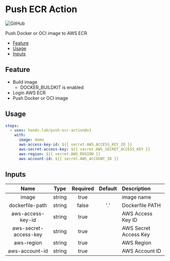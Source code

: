 # Push ECR Action

![GitHub](https://img.shields.io/github/license/hands-lab/push-ecr-action)

Push Docker or OCI image to AWS ECR

<!-- TOC depthFrom:2 -->

- [Feature](#feature)
- [Usage](#usage)
- [Inputs](#inputs)

<!-- /TOC -->

## Feature

- Build image
  - DOCKER_BUILDKIT is enabled
- Login AWS ECR
- Push Docker or OCI image

## Usage

```yaml
steps:
  - uses: hands-lab/push-ecr-action@v1
    with:
      image: demo
      aws-access-key-id: ${{ secret.AWS_ACCESS_KEY_ID }}
      aws-secret-access-key: ${{ secret.AWS_SECRET_ACCESS_KEY }}
      aws-region: ${{ secret.AWS_REGION }}
      aws-account-id: ${{ secret.AWS_ACCOUNT_ID }}
```

## Inputs

|Name|Type|Required|Default|Description|
|:--:|:--:|:--:|:--:|:--|
|image|string|true||image name|
|dockerfile-path|string|false|'.'|Dockerfile PATH|
|aws-access-key-id|string|true||AWS Access Key ID|
|aws-secret-access-key|string|true||AWS Secret Access Key|
|aws-region|string|true||AWS Region|
|aws-account-id|string|true||AWS Account ID|
